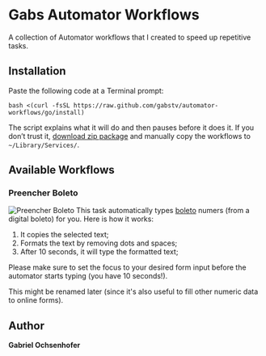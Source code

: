 # Gabs Automator Workflows
A collection of Automator workflows that I created to speed up repetitive tasks.

## Installation
Paste the following code at a Terminal prompt:

```shell
bash <(curl -fsSL https://raw.github.com/gabstv/automator-workflows/go/install)
```

The script explains what it will do and then pauses before it does it. If you don’t trust it, [download zip package](https://github.com/gabstv/automator-workflows/releases) and manually copy the workflows to `~/Library/Services/`.

## Available Workflows

### Preencher Boleto
![Preencher Boleto](https://s3.amazonaws.com/gabstv-github/automator-workflows/preencher-boleto.jpg)
This task automatically types [boleto](http://en.wikipedia.org/wiki/Boleto) numers (from a digital boleto) for you. Here is how it works:
1. It copies the selected text;
2. Formats the text by removing dots and spaces;
3. After 10 seconds, it will type the formatted text;

Please make sure to set the focus to your desired form input before the automator starts typing (you have 10 seconds!).

This might be renamed later (since it's also useful to fill other numeric data to online forms).

## Author
**Gabriel Ochsenhofer**
